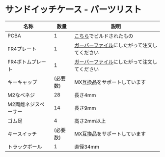 # サンドイッチケース - パーツリスト
|名称|数量|説明|
|---|---|---|
|PCBA|1|[こちら](https://github.com/bbrfkr/dynamis-keyboard/blob/main/BUILD-jp.md)でビルドされたもの|
|FR4プレート|1|[ガーバーファイル](https://github.com/bbrfkr/dynamis-keyboard/tree/main/plate/gerbers)にしたがって注文してください|
|FR4ボトムプレート|1|[ガーバーファイル](https://github.com/bbrfkr/dynamis-keyboard/tree/main/case/sandwitch/gerbers)にしたがって注文してください|
|キーキャップ|(必要数)|MX互換品をサポートしています|
|M2なべネジ|28|長さ4mm|
|M2両雌ネジスペーサー|14|長さ9mm|
|ゴム足|4|高さ2mm以上|
|キースイッチ|(必要数)|MX互換品をサポートしています|
|トラックボール|1|直径34mm|
